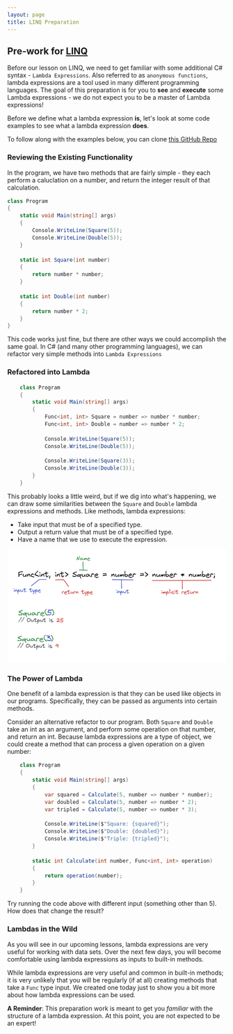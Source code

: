```yaml
---
layout: page
title: LINQ Preparation
---
```


## Pre-work for [LINQ](/module2/lessons/Week3/LINQ)

Before our lesson on LINQ, we need to get familiar with some additional C# syntax - `Lambda Expressions`.  Also referred to as `anonymous functions`, lambda expressions are a tool used in many different programming languages.  The goal of this preparation is for you to **see** and **execute** some Lambda expressions - we do not expect you to be a master of Lambda expressions!

Before we define what a lambda expression **is**, let's look at some code examples to see what a lambda expression **does**.

To follow along with the examples below, you can clone [this GitHub Repo](https://github.com/turingschool-examples/Launch_LambdaExpressions)

### Reviewing the Existing Functionality

In the program, we have two methods that are fairly simple - they each perform a caluclation on a number, and return the integer result of that calculation.

```c#
class Program
{
    static void Main(string[] args)
    {
        Console.WriteLine(Square(5));
        Console.WriteLine(Double(5));
    }

    static int Square(int number)
    {
        return number * number;
    }

    static int Double(int number)
    {
        return number * 2;
    }
}
```

This code works just fine, but there are other ways we could accomplish the same goal.  In C# (and many other programming languages), we can refactor very simple methods into `Lambda Expressions`

### Refactored into Lambda

```c#
    class Program
    {
        static void Main(string[] args)
        {
            Func<int, int> Square = number => number * number;
            Func<int, int> Double = number => number * 2;

            Console.WriteLine(Square(5));
            Console.WriteLine(Double(5));

            Console.WriteLine(Square(3));
            Console.WriteLine(Double(3));
        }
    }
```

This probably looks a little weird, but if we dig into what's happening, we can draw some similarities between the `Square` and `Double` lambda expressions and methods.  Like methods, lambda expressions:
* Take input that must be of a specified type.
* Output a return value that must be of a specified type.
* Have a name that we use to execute the expression.

![](/assets/images/module2/Week3/LambdaExpressionDiagram.png)

### The Power of Lambda

One benefit of a lambda expression is that they can be used like objects in our programs.  Specifically, they can be passed as arguments into certain methods.

Consider an alternative refactor to our program.  Both `Square` and `Double` take an int as an argument, and perform some operation on that number, and return an int.  Because lambda expressions are a type of object, we could create a method that can process a given operation on a given number:

```c#
    class Program
    {
        static void Main(string[] args)
        {
            var squared = Calculate(5, number => number * number);
            var doubled = Calculate(5, number => number * 2);
            var tripled = Calculate(5, number => number * 3);

            Console.WriteLine($"Square: {squared}");
            Console.WriteLine($"Double: {doubled}");
            Console.WriteLine($"Triple: {tripled}");
        }

        static int Calculate(int number, Func<int, int> operation)
        {
            return operation(number);
        }
    }
```

Try running the code above with different input (something other than 5).  How does that change the result?

### Lambdas in the Wild

As you will see in our upcoming lessons, lambda expressions are very useful for working with data sets.  Over the next few days, you will become comfortable using lambda expressions as inputs to built-in methods.  

While lambda expressions are very useful and common in built-in methods; it is very unlikely that you will be regularly (if at all) creating methods that take a `Func` type input.  We created one today just to show you a bit more about how lambda expressions can be used.

**A Reminder**: This preparation work is meant to get you _familiar_ with the structure of a lambda expression.  At this point, you are not expected to be an expert!



